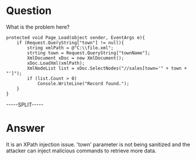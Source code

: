 # Question
 
What is the problem here?
 
```
protected void Page_Load(object sender, EventArgs e){
    if (Request.QueryString["town"] != null){
        string xmlPath = @"C:\\file.xml";
        strting town = Request.QueryString["townName"];
        XmlDocument xDoc = new XmlDocument();
        xDoc.LoadXml(xmlPath);
        XmlNodeList list = xDoc.SelectNodes("//sales[town='" + town + "']");
        if (list.Count > 0)
            Console.WriteLine("Record found.");
    }
}    
```
 
-----SPLIT-----
 
# Answer

It is an XPath injection issue. 'town' parameter is not being sanitized and the attacker can inject malicious commands to retrieve more data.
